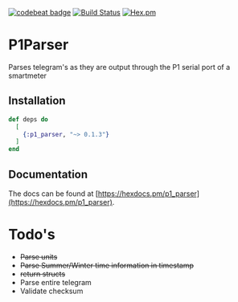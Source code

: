 [![codebeat badge](https://codebeat.co/badges/bb2e3c59-1bfc-4cac-88e6-1a7064eca124)](https://codebeat.co/projects/github-com-gertjana-p1_parser-master) [![Build Status](https://travis-ci.org/gertjana/p1_parser.svg?branch=master)](https://travis-ci.org/gertjana/p1_parser) [![Hex.pm](https://img.shields.io/hexpm/v/p1_parser.svg)](https://img.shields.io/hexpm/v/p1_parser.svg)

# P1Parser

Parses telegram's as they are output through the P1 serial port of a smartmeter

## Installation

```elixir
def deps do
  [
    {:p1_parser, "~> 0.1.3"}
  ]
end
```

## Documentation 

The docs can be found at [https://hexdocs.pm/p1_parser](https://hexdocs.pm/p1_parser).

# Todo's

 - ~~Parse units~~
 - ~~Parse Summer/Winter time information in timestamp~~
 - ~~return structs~~
 - Parse entire telegram
 - Validate checksum


